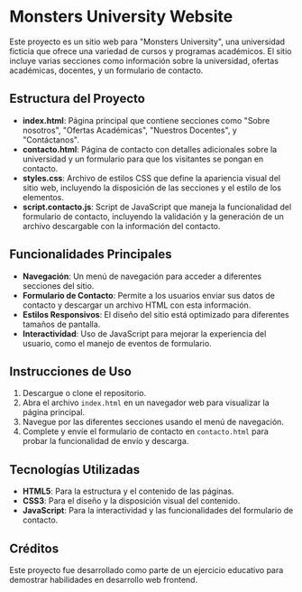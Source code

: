 # Monsters University Website

Este proyecto es un sitio web para "Monsters University", una universidad ficticia que ofrece una variedad de cursos y programas académicos. El sitio incluye varias secciones como información sobre la universidad, ofertas académicas, docentes, y un formulario de contacto.

## Estructura del Proyecto

- **index.html**: Página principal que contiene secciones como "Sobre nosotros", "Ofertas Académicas", "Nuestros Docentes", y "Contáctanos".
- **contacto.html**: Página de contacto con detalles adicionales sobre la universidad y un formulario para que los visitantes se pongan en contacto.
- **styles.css**: Archivo de estilos CSS que define la apariencia visual del sitio web, incluyendo la disposición de las secciones y el estilo de los elementos.
- **script.contacto.js**: Script de JavaScript que maneja la funcionalidad del formulario de contacto, incluyendo la validación y la generación de un archivo descargable con la información del contacto.

## Funcionalidades Principales

- **Navegación**: Un menú de navegación para acceder a diferentes secciones del sitio.
- **Formulario de Contacto**: Permite a los usuarios enviar sus datos de contacto y descargar un archivo HTML con esta información.
- **Estilos Responsivos**: El diseño del sitio está optimizado para diferentes tamaños de pantalla.
- **Interactividad**: Uso de JavaScript para mejorar la experiencia del usuario, como el manejo de eventos de formulario.

## Instrucciones de Uso

1. Descargue o clone el repositorio.
2. Abra el archivo `index.html` en un navegador web para visualizar la página principal.
3. Navegue por las diferentes secciones usando el menú de navegación.
4. Complete y envíe el formulario de contacto en `contacto.html` para probar la funcionalidad de envío y descarga.

## Tecnologías Utilizadas

- **HTML5**: Para la estructura y el contenido de las páginas.
- **CSS3**: Para el diseño y la disposición visual del contenido.
- **JavaScript**: Para la interactividad y las funcionalidades del formulario de contacto.

## Créditos

Este proyecto fue desarrollado como parte de un ejercicio educativo para demostrar habilidades en desarrollo web frontend.

